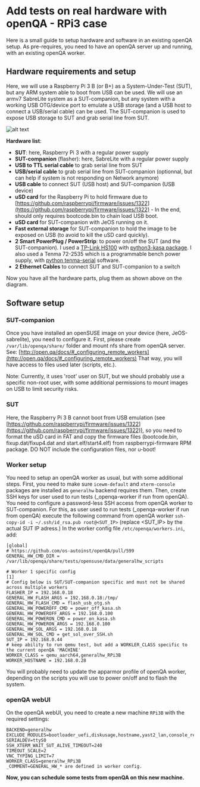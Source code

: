 
# Add tests on real hardware with openQA - RPi3 case

Here is a small guide to setup hardware and software in an existing openQA setup.
As pre-requires, you need to have an openQA server up and running, with an existing openQA worker.

## Hardware requirements and setup

Here, we will use a Raspberry Pi 3 B (or B+) as a System-Under-Test (SUT), but any ARM system able to boot from USB can be used.
We will use an armv7 SabreLite system as a SUT-companion, but any system with a working USB OTG/device port to emulate a USB storage (and a USB host to connect a USB/serial cable) can be used.
The SUT-companion is used to expose USB storage to SUT and grab serial line from SUT.

![alt text](https://paste.opensuse.org/view/raw/13032363 "Hardware setup")

**Hardware list**:

  * **SUT**: here, Raspberry Pi 3 with a regular power supply
  * **SUT-companion** (flasher): here, SabreLite with a regular power supply
  * **USB to TTL serial cable** to grab serial line from SUT
  * **USB/serial cable** to grab serial line from SUT-companion (optionnal, but can help if system is not responding on Network anymore)
  * **USB cable** to connect SUT (USB host) and SUT-companion (USB device)
  * **uSD card** for the Raspberry Pi to hold firmware due to [https://github.com/raspberrypi/firmware/issues/1322](https://github.com/raspberrypi/firmware/issues/1322) - In the end, should only requires bootcode.bin to chain load USB boot.
  * **uSD card** for SUT-companion with JeOS running on it.
  * **Fast external storage** for SUT-companion to hold the image to be exposed on USB (to avoid to kill the uSD card quickly).
  * **2 Smart PowerPlug / PowerStrip**: to power on/off the SUT (and the SUT-companion). I used a [TP-Link HS100](https://www.tp-link.com/en/home-networking/smart-plug/hs100/) with [python3-kasa package](https://build.opensuse.org/package/show/devel:languages:python/python-kasa). I also used a Tenma 72-2535 which is a programmable bench power supply, with [python tenma-serial](https://github.com/kxtells/tenma-serial) software.
  * **2 Ethernet Cables** to connect SUT and SUT-companion to a switch

Now you have all the hardware parts, plug them as shown above on the diagram.


## Software setup

### SUT-companion

Once you have installed an openSUSE image on your device (here, JeOS-sabrelite), you need to configure it.
First, please create ` /var/lib/openqa/share/` folder and mount nfs share from openQA server. See: [http://open.qa/docs/#_configuring_remote_workers](http://open.qa/docs/#_configuring_remote_workers)
That way, you will have access to files used later (scripts, etc.).

Note: Currently, it uses 'root' user on SUT, but we should probably use a specific non-root user, with some additional permissions to mount images on USB to limit security risks.


### SUT

Here, the Raspberry Pi 3 B cannot boot from USB emulation (see [https://github.com/raspberrypi/firmware/issues/1322](https://github.com/raspberrypi/firmware/issues/1322)), so you need to format the uSD card in FAT and copy the firmware files (bootcode.bin, fixup.dat/fixup4.dat and start.elf/start4.elf) from raspberrypi-firmware RPM package.
DO NOT include the configuration files, nor u-boot!

### Worker setup

You need to setup an openQA worker as usual, but with some additional steps.
First, you need to make sure `icewm-default` and `xterm-console` packages are installed as `generalhw` backend requires them.
Then, create SSH keys for user used to run tests (_openqa-worker if run from openQA).
You need to configure a password-less SSH access from openQA worker to SUT-companion. For this, as user used to run tests (_openqa-worker if run from openQA) execute the following command from openQA worker `ssh-copy-id -i ~/.ssh/id_rsa.pub root@<SUT_IP>` (replace <SUT_IP> by the actual SUT IP adress.)
In the worker config file `/etc/openqa/workers.ini`, add:

```
[global]
# https://github.com/os-autoinst/openQA/pull/599
GENERAL_HW_CMD_DIR = /var/lib/openqa/share/tests/opensuse/data/generalhw_scripts

# Worker 1 specific config
[1]
# Config below is SUT/SUT-companion specific and must not be shared across multiple workers
FLASHER_IP = 192.168.0.18
GENERAL_HW_FLASH_ARGS = 192.168.0.18:/tmp/
GENERAL_HW_FLASH_CMD = flash_usb_otg.sh
GENERAL_HW_POWEROFF_CMD = power_off_kasa.sh
GENERAL_HW_POWEROFF_ARGS = 192.168.0.100
GENERAL_HW_POWERON_CMD = power_on_kasa.sh
GENERAL_HW_POWERON_ARGS = 192.168.0.100
GENERAL_HW_SOL_ARGS = 192.168.0.18
GENERAL_HW_SOL_CMD = get_sol_over_SSH.sh
SUT_IP = 192.168.0.44
# keep ability to run qemu test, but add a WORKLER_CLASS specific to the current openQA 'MACHINE'
WORKER_CLASS = qemu_aarch64,generalhw_RPi3B
WORKER_HOSTNAME = 192.168.0.28
```

You will probably need to update the apparmor profile of openQA worker, depending on the scripts you will use to power on/off and to flash the system.

### openQA webUI

On the openQA webUI, you need to create a new machine `RPi3B` with the required settings:

```
BACKEND=generalhw
EXCLUDE_MODULES=bootloader_uefi,diskusage,hostname,yast2_lan,console_reboot,gpt_ptable,sshd,ssh_cleanup,pam,yast2_lan_device_settings
SERIALDEV=ttyS0
SSH_XTERM_WAIT_SUT_ALIVE_TIMEOUT=240
TIMEOUT_SCALE=2
VNC_TYPING_LIMIT=7
WORKER_CLASS=generalhw_RPi3B
_COMMENT=GENERAL_HW_* are defined in worker config.

```

**Now, you can schedule some tests from openQA on this new machine.**
